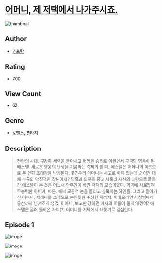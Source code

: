 # [어머니, 제 저택에서 나가주시죠.](https://comic.naver.com/challenge/list?titleId=810950)
![thumbnail](https://image-comic.pstatic.net/user_contents_data/challenge_comic/2023/05/25/364183/upload_3619035256615678775_480x623.jpeg)

## Author
- [가프랑](https://comic.naver.com/artistTitle?id=364183)

## Rating
- 7.00

## View Count
- 62

## Genre
- 로맨스, 판타지

## Description
> 전란의 시대. 구왕족 세력을 몰아내고 혁명을 승리로 이끌면서 구국의 영웅이 된 에스텔. 새로운 영웅의 탄생을 기념하는 축제의 한 때, 에스텔은 어머니의 이름으로 온 연회 초대장을 받게된다. 뭐? 우리 어머니는 사고로 이제 없는데..? 이건 대체 누구의 악질적인 장난이지? 당혹과 의문을 품고 서둘러 자신의 고향으로 돌아간 에스텔이 본 것은 어느새 안주인이 바뀐 저택의 모습이였다. 과거에 사로잡혀 무능력한 아버지, 마론. 애써 모른척 눈을 돌리고 침묵하는 하인들. 그리고 돌아가신 어머니, 세레나를 조각으로 본뜬듯한 수상한 자까지. 이대로라면 사칭범에게 유산까지 넘겨주게 생겼다! 아니, 보고만 당하면 기사의 이름이 울지 않겠어? 에스텔은 굴러 들어온 가짜(?) 어머니를 저택에서 내쫒기로 결심한다.


## Episode 1
![image](https://image-comic.pstatic.net/user_contents_data/challenge_comic/2023/05/25/364183/upload_3977581411461916001.jpeg)

![image](https://image-comic.pstatic.net/user_contents_data/challenge_comic/2023/05/25/364183/upload_7161905628244752225.jpeg)

![image](https://image-comic.pstatic.net/user_contents_data/challenge_comic/2023/05/25/364183/upload_3617574014288999013.jpeg)
